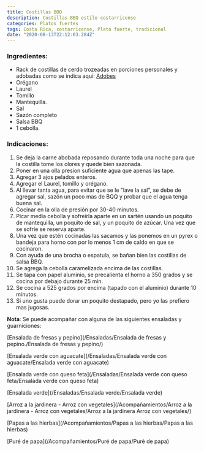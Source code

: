 ```yaml
---
title: Costillas BBQ
description: Costillas BBQ estilo costarricense
categories: Platos fuertes
tags: Costa Rica, costarricense, Plato fuerte, tradicional
date: "2020-08-13T22:12:03.284Z"
---
```


### Ingredientes:

- Rack de costillas de cerdo trozeadas en porciones personales y adobadas como se indica aquí: [Adobes ](/Adobes/Adobes/)
- Orégano
- Laurel
- Tomillo
- Mantequilla.
- Sal
- Sazón completo
- Salsa BBQ
- 1 cebolla.

### Indicaciones:

1. Se deja la carne abobada reposando durante toda una noche para que la costilla tome los olores y quede bien sazonada.
2. Poner en una olla presion suficiente agua que apenas las tape.
3. Agregar 3 ajos pelados enteros.
4. Agregar el Laurel, tomillo y orégano. 
5. Al llevar tanta agua, para evitar que se le "lave la sal", se debe de agregar sal, sazón un poco mas de BQQ y probar que el agua tenga buena sal. 
6. Cocinar en la olla de presión por 30-40 minutos.
7. Picar media cebolla y sofreírla aparte en un sartén usando un poquito de mantequilla, un poquito de sal, y un poquito de azúcar. Una vez que se sofríe se reserva aparte. 
8. Una vez que estén cocinadas las sacamos y las ponemos en un pyrex o bandeja para horno con por lo menos 1 cm de caldo en que se cocinaron. 
9. Con ayuda de una brocha o espatula, se bañan bien las costillas de salsa BBQ.
10. Se agrega la cebolla caramelizada encima de las costillas.
11. Se tapa con papel aluminio, se precalienta el horno a 350 grados  y se cocina por debajo durante 25 min.
12. Se cocina a 525 grados por encima (tapado con el aluminio) durante 10 minutos.
13. Si uno gusta puede dorar un poquito destapado, pero yo las prefiero mas jugosas.

**Nota**: Se puede acompañar con alguna de las siguientes ensaladas y guarniciones:

[Ensalada de fresas y pepino](/Ensaladas/Ensalada de fresas y pepino./Ensalada de fresas y pepino/)

[Ensalada verde con aguacate](/Ensaladas/Ensalada verde con aguacate/Ensalada verde con aguacate)

[Ensalada verde con queso feta](/Ensaladas/Ensalada verde con queso feta/Ensalada verde con queso feta)


[Ensalada verde](/Ensaladas/Ensalada verde/Ensalada verde)

[Arroz a la jardinera - Arroz con vegetales](/Acompañamientos/Arroz a la jardinera - Arroz con vegetales/Arroz a la jardinera Arroz con vegetales/)

[Papas a las hierbas](/Acompañamientos/Papas a las hierbas/Papas a las hierbas)

[Puré de papa](/Acompañamientos/Puré de papa/Puré de papa)